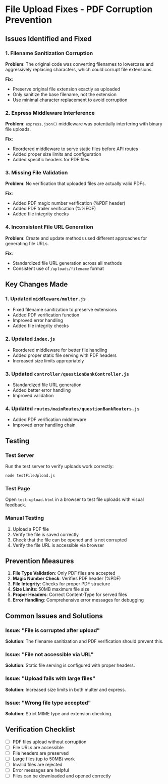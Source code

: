 # File Upload Fixes - PDF Corruption Prevention

## Issues Identified and Fixed

### 1. **Filename Sanitization Corruption**
**Problem**: The original code was converting filenames to lowercase and aggressively replacing characters, which could corrupt file extensions.

**Fix**: 
- Preserve original file extension exactly as uploaded
- Only sanitize the base filename, not the extension
- Use minimal character replacement to avoid corruption

### 2. **Express Middleware Interference**
**Problem**: `express.json()` middleware was potentially interfering with binary file uploads.

**Fix**:
- Reordered middleware to serve static files before API routes
- Added proper size limits and configuration
- Added specific headers for PDF files

### 3. **Missing File Validation**
**Problem**: No verification that uploaded files are actually valid PDFs.

**Fix**:
- Added PDF magic number verification (%PDF header)
- Added PDF trailer verification (%%EOF)
- Added file integrity checks

### 4. **Inconsistent File URL Generation**
**Problem**: Create and update methods used different approaches for generating file URLs.

**Fix**:
- Standardized file URL generation across all methods
- Consistent use of `/uploads/filename` format

## Key Changes Made

### 1. Updated `middleware/multer.js`
- Fixed filename sanitization to preserve extensions
- Added PDF verification function
- Improved error handling
- Added file integrity checks

### 2. Updated `index.js`
- Reordered middleware for better file handling
- Added proper static file serving with PDF headers
- Increased size limits appropriately

### 3. Updated `controller/questionBankController.js`
- Standardized file URL generation
- Added better error handling
- Improved validation

### 4. Updated `routes/mainRoutes/questionBankRouters.js`
- Added PDF verification middleware
- Improved error handling chain

## Testing

### Test Server
Run the test server to verify uploads work correctly:
```bash
node testFileUpload.js
```

### Test Page
Open `test-upload.html` in a browser to test file uploads with visual feedback.

### Manual Testing
1. Upload a PDF file
2. Verify the file is saved correctly
3. Check that the file can be opened and is not corrupted
4. Verify the file URL is accessible via browser

## Prevention Measures

1. **File Type Validation**: Only PDF files are accepted
2. **Magic Number Check**: Verifies PDF header (%PDF)
3. **File Integrity**: Checks for proper PDF structure
4. **Size Limits**: 50MB maximum file size
5. **Proper Headers**: Correct Content-Type for served files
6. **Error Handling**: Comprehensive error messages for debugging

## Common Issues and Solutions

### Issue: "File is corrupted after upload"
**Solution**: The filename sanitization and PDF verification should prevent this.

### Issue: "File not accessible via URL"
**Solution**: Static file serving is configured with proper headers.

### Issue: "Upload fails with large files"
**Solution**: Increased size limits in both multer and express.

### Issue: "Wrong file type accepted"
**Solution**: Strict MIME type and extension checking.

## Verification Checklist

- [ ] PDF files upload without corruption
- [ ] File URLs are accessible
- [ ] File headers are preserved
- [ ] Large files (up to 50MB) work
- [ ] Invalid files are rejected
- [ ] Error messages are helpful
- [ ] Files can be downloaded and opened correctly